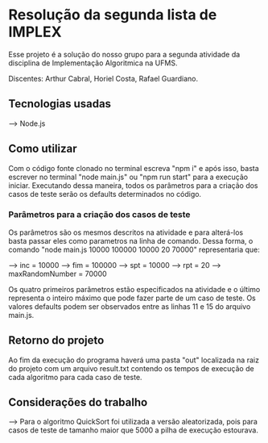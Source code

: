 # Resolução da segunda lista de IMPLEX

Esse projeto é a solução do nosso grupo para a segunda atividade da disciplina de Implementação Algoritmica na UFMS.

Discentes: Arthur Cabral, Horiel Costa, Rafael Guardiano.

## Tecnologias usadas

--> Node.js

## Como utilizar

Com o código fonte clonado no terminal escreva "npm i" e após isso, basta escrever no terminal "node main.js" ou "npm run start" para a execução iniciar. Executando dessa maneira, todos os parâmetros para a criação dos casos de teste serão os defaults determinados no código.

### Parâmetros para a criação dos casos de teste

Os parâmetros são os mesmos descritos na atividade e para alterá-los basta passar eles como parametros na linha de comando. Dessa forma, o comando "node main.js 10000 100000 10000 20 70000" representaria que:

--> inc = 10000
--> fim = 100000
--> spt = 10000
--> rpt = 20
--> maxRandomNumber = 70000

Os quatro primeiros parâmetros estão especificados na atividade e o último representa o inteiro máximo que pode fazer parte de um caso de teste. Os valores defaults podem ser observados entre as linhas 11 e 15 do arquivo main.js.

## Retorno do projeto

 Ao fim da execução do programa haverá uma pasta "out" localizada na raiz do projeto com um arquivo result.txt contendo os tempos de execução de cada algoritmo para cada caso de teste.

 ## Considerações do trabalho

 --> Para o algoritmo QuickSort foi utilizada a versão aleatorizada, pois para casos de teste de tamanho maior que 5000 a pilha de execução estourava.